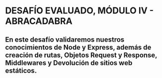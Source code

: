 # DESAFÍO EVALUADO, MÓDULO IV - ABRACADABRA
## En este desafío validaremos nuestros conocimientos de Node y Express, además de creación de rutas, Objetos Request y Response, Middlewares y Devolución de sitios web estáticos.
